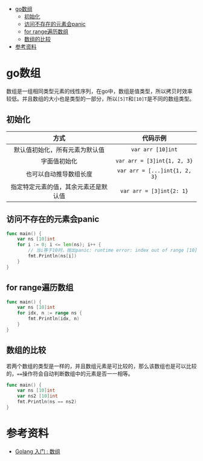 - [go数组](#go数组)
	- [初始化](#初始化)
	- [访问不存在的元素会panic](#访问不存在的元素会panic)
	- [for range遍历数组](#for-range遍历数组)
	- [数组的比较](#数组的比较)
- [参考资料](#参考资料)

# go数组

数组是一组相同类型元素的线性序列，在go中，数组是值类型，所以拷贝时效率较低。并且数组的大小也是类型的一部分，所以`[5]T`和`[10]T`是不同的数组类型。

## 初始化

| 方式 | 代码示例 |
| :-: | :-: |
| 默认值初始化，所有元素为默认值 | `var arr [10]int` |
| 字面值初始化 | `var arr = [3]int{1, 2, 3}` |
| 也可以自动推导数组长度 | `var arr = [...]int{1, 2, 3}` |
| 指定特定元素的值，其余元素还是默认值 | `var arr = [3]int{2: 1}` |

## 访问不存在的元素会panic

```go
func main() {
	var ns [10]int
	for i := 0; i <= len(ns); i++ {
		// 当i等于10时，抛出panic: runtime error: index out of range [10] with length 10
		fmt.Println(ns[i])
	}
}
```

## for range遍历数组

```go
func main() {
	var ns [10]int
	for idx, n := range ns {
		fmt.Println(idx, n)
	}
}
```

## 数组的比较

若两个数组的类型是一样的，并且数组元素是可比较的，那么该数组也是可以比较的，`==`操作符会自动判断数组中的元素是否一一相等。

```go
func main() {
	var ns [10]int
	var ns2 [10]int
	fmt.Println(ns == ns2)
}
```

# 参考资料

- [Golang 入门 : 数组](https://blog.csdn.net/dupeng0811/article/details/89876287)
